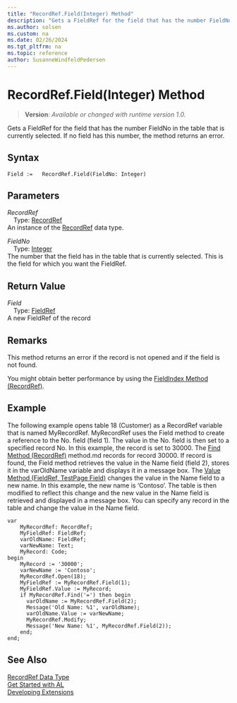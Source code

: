 ```yaml
---
title: "RecordRef.Field(Integer) Method"
description: "Gets a FieldRef for the field that has the number FieldNo in the table that is currently selected."
ms.author: solsen
ms.custom: na
ms.date: 02/26/2024
ms.tgt_pltfrm: na
ms.topic: reference
author: SusanneWindfeldPedersen
---
```

[//]: # (START>DO_NOT_EDIT)
[//]: # (IMPORTANT:Do not edit any of the content between here and the END>DO_NOT_EDIT.)
[//]: # (Any modifications should be made in the .xml files in the ModernDev repo.)
# RecordRef.Field(Integer) Method
> **Version**: _Available or changed with runtime version 1.0._

Gets a FieldRef for the field that has the number FieldNo in the table that is currently selected. If no field has this number, the method returns an error.


## Syntax
```AL
Field :=   RecordRef.Field(FieldNo: Integer)
```
## Parameters
*RecordRef*  
&emsp;Type: [RecordRef](recordref-data-type.md)  
An instance of the [RecordRef](recordref-data-type.md) data type.  

*FieldNo*  
&emsp;Type: [Integer](../integer/integer-data-type.md)  
The number that the field has in the table that is currently selected. This is the field for which you want the FieldRef.  


## Return Value
*Field*  
&emsp;Type: [FieldRef](../fieldref/fieldref-data-type.md)  
A new FieldRef of the record


[//]: # (IMPORTANT: END>DO_NOT_EDIT)

## Remarks  
 This method returns an error if the record is not opened and if the field is not found.  
  
 You might obtain better performance by using the [FieldIndex Method \(RecordRef\)](recordref-fieldindex-method.md).  
  
## Example  
 The following example opens table 18 \(Customer\) as a RecordRef variable that is named MyRecordRef. MyRecordRef uses the Field method to create a reference to the No. field \(field 1\). The value in the No. field is then set to a specified record No. In this example, the record is set to 30000. The [Find Method \(RecordRef\)](recordref-find-method.md) method.md records for record 30000. If record is found, the Field method retrieves the value in the Name field \(field 2\), stores it in the varOldName variable and displays it in a message box. The [Value Method \(FieldRef, TestPage Field\)](../fieldref/fieldref-value-method.md) changes the value in the Name field to a new name. In this example, the new name is ‘Contoso’. The table is then modified to reflect this change and the new value in the Name field is retrieved and displayed in a message box. You can specify any record in the table and change the value in the Name field.
 
```al
var
    MyRecordRef: RecordRef;
    MyFieldRef: FieldRef;
    varOldName: FieldRef;
    varNewName: Text;
    MyRecord: Code;
begin  
    MyRecord := '30000';  
    varNewName := 'Contoso';  
    MyRecordRef.Open(18);  
    MyFieldRef := MyRecordRef.Field(1);  
    MyFieldRef.Value := MyRecord;  
    if MyRecordRef.Find('=') then begin  
      varOldName := MyRecordRef.Field(2);  
      Message('Old Name: %1', varOldName);  
      varOldName.Value := varNewName;  
      MyRecordRef.Modify;    
      Message('New Name: %1', MyRecordRef.Field(2));  
    end;  
end;
```  

## See Also
[RecordRef Data Type](recordref-data-type.md)  
[Get Started with AL](../../devenv-get-started.md)  
[Developing Extensions](../../devenv-dev-overview.md)